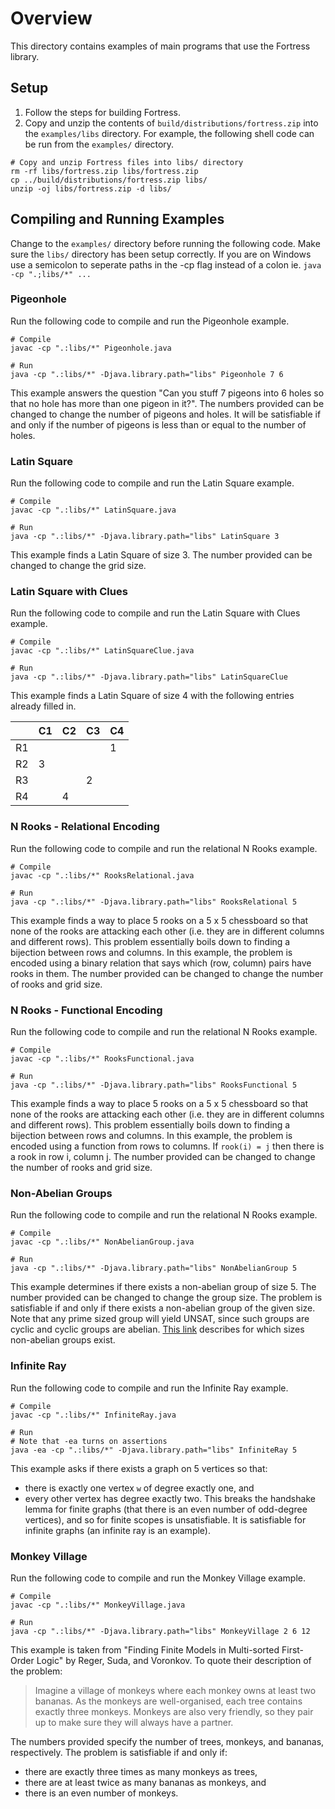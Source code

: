 # Overview

This directory contains examples of main programs that use the Fortress library.

<!-- ## Included examples
1. Smtlibparsemain.java: Uses Fortress Smtlibparser to parse an 
SMT-lIB file passed as an argument. Sets default scopes for all 
scopes (uses ?? for built-in Ints), calls default model finder 
(eufsolver/Z3) and prints result.
2. alg212.java: Uses Fortress API to create TPTP problem ALG212+1.p 
(TPTP version 7.2.0).  The scope for the universal sort is passed as an 
argument, calls default model finder (eufsolver/Z3) and prints result. -->

## Setup
1. Follow the steps for building Fortress.
2. Copy and unzip the contents of `build/distributions/fortress.zip` into the `examples/libs` directory.
For example, the following shell code can be run from the `examples/` directory.
```
# Copy and unzip Fortress files into libs/ directory
rm -rf libs/fortress.zip libs/fortress.zip
cp ../build/distributions/fortress.zip libs/
unzip -oj libs/fortress.zip -d libs/
```

## Compiling and Running Examples
Change to the `examples/` directory before running the following code.
Make sure the `libs/` directory has been setup correctly.
If you are on Windows use a semicolon to seperate paths in the -cp flag instead of a colon ie. `java -cp ".;libs/*" ...`

### Pigeonhole
Run the following code to compile and run the Pigeonhole example.
```
# Compile
javac -cp ".:libs/*" Pigeonhole.java

# Run
java -cp ".:libs/*" -Djava.library.path="libs" Pigeonhole 7 6
```
This example answers the question "Can you stuff 7 pigeons into 6 holes so that no hole has more than one pigeon in it?".
The numbers provided can be changed to change the number of pigeons and holes.
It will be satisfiable if and only if the number of pigeons is less than or equal to the number of holes.

### Latin Square
Run the following code to compile and run the Latin Square example.
```
# Compile
javac -cp ".:libs/*" LatinSquare.java

# Run
java -cp ".:libs/*" -Djava.library.path="libs" LatinSquare 3
```
This example finds a Latin Square of size 3.
The number provided can be changed to change the grid size.

### Latin Square with Clues
Run the following code to compile and run the Latin Square with Clues example.
```
# Compile
javac -cp ".:libs/*" LatinSquareClue.java

# Run
java -cp ".:libs/*" -Djava.library.path="libs" LatinSquareClue
```
This example finds a Latin Square of size 4 with the following entries already filled in.

|    | C1 | C2 | C3 | C4 |
|----|----|----|----|----|
| R1 |    |    |    | 1  |
| R2 | 3  |    |    |    |
| R3 |    |    | 2  |    |
| R4 |    | 4  |    |    |

### N Rooks - Relational Encoding
Run the following code to compile and run the relational N Rooks example.
```
# Compile
javac -cp ".:libs/*" RooksRelational.java

# Run
java -cp ".:libs/*" -Djava.library.path="libs" RooksRelational 5
```
This example finds a way to place 5 rooks on a 5 x 5 chessboard so that none of
the rooks are attacking each other (i.e. they are in different columns and
different rows).
This problem essentially boils down to finding a bijection between rows and columns.
In this example, the problem is encoded using a binary relation that says which
(row, column) pairs have rooks in them.
The number provided can be changed to change the number of rooks and grid size.

### N Rooks - Functional Encoding
Run the following code to compile and run the relational N Rooks example.
```
# Compile
javac -cp ".:libs/*" RooksFunctional.java

# Run
java -cp ".:libs/*" -Djava.library.path="libs" RooksFunctional 5
```
This example finds a way to place 5 rooks on a 5 x 5 chessboard so that none of
the rooks are attacking each other (i.e. they are in different columns and
different rows).
This problem essentially boils down to finding a bijection between rows and columns.
In this example, the problem is encoded using a function from rows to columns.
If `rook(i) = j` then there is a rook in row i, column j.
The number provided can be changed to change the number of rooks and grid size.

### Non-Abelian Groups
Run the following code to compile and run the relational N Rooks example.
```
# Compile
javac -cp ".:libs/*" NonAbelianGroup.java

# Run
java -cp ".:libs/*" -Djava.library.path="libs" NonAbelianGroup 5
```
This example determines if there exists a non-abelian group of size 5.
The number provided can be changed to change the group size.
The problem is satisfiable if and only if there exists a non-abelian group of the given size.
Note that any prime sized group will yield UNSAT, since such groups are cyclic and cyclic groups are abelian.
[This link](https://en.wikipedia.org/wiki/List_of_small_groups#List_of_small_non-abelian_groups) describes for which sizes non-abelian groups exist.

### Infinite Ray
Run the following code to compile and run the Infinite Ray example.
```
# Compile
javac -cp ".:libs/*" InfiniteRay.java

# Run
# Note that -ea turns on assertions
java -ea -cp ".:libs/*" -Djava.library.path="libs" InfiniteRay 5
```
This example asks if there exists a graph on 5 vertices so that:
* there is exactly one vertex `w` of degree exactly one, and
* every other vertex has degree exactly two.
This breaks the handshake lemma for finite graphs (that there is an even number 
of odd-degree vertices), and so for finite scopes is unsatisfiable.
It is satisfiable for infinite graphs (an infinite ray is an example).

### Monkey Village
Run the following code to compile and run the Monkey Village example.
```
# Compile
javac -cp ".:libs/*" MonkeyVillage.java

# Run
java -cp ".:libs/*" -Djava.library.path="libs" MonkeyVillage 2 6 12
```
This example is taken from "Finding Finite Models in Multi-sorted First-Order Logic"
by Reger, Suda, and Voronkov.
To quote their description of the problem:

> Imagine a village of monkeys where each monkey owns at least two bananas.
As the monkeys are well-organised, each tree contains exactly three monkeys.
Monkeys are also very friendly, so they pair up to make sure they will always have a partner.

The numbers provided specify the number of trees, monkeys, and bananas, respectively.
The problem is satisfiable if and only if:
* there are exactly three times as many monkeys as trees,
* there are at least twice as many bananas as monkeys, and
* there is an even number of monkeys.
